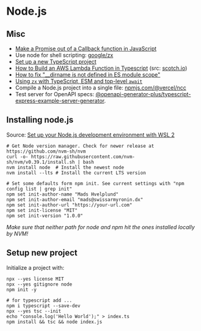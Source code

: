 # Node.js

## Misc

- [Make a Promise out of a Callback function in JavaScript]
- Use node for shell scripting: [google/zx]
- [Set up a new TypeScript project]
- [How to Build an AWS Lambda Function in Typescript] (src: [scotch.io])
- [How to fix "__dirname is not defined in ES module scope"]
- [Using `zx` with TypeScript, ESM and top-level `await`]
- Compile a Node.js project into a single file: [npmjs.com/@vercel/ncc]
- Test server for OpenAPI specs: [@openapi-generator-plus/typescript-express-example-server-generator].

<!--
https://github.com/teomrd/scripter
https://www.sitepoint.com/google-zx-write-node-shell-scripts/
https://github.com/simonplend/node-shell-scripting-with-zx>
https://blog.logrocket.com/building-typescript-cli-node-js-commander/
-->

## Installing node.js

Source: [Set up your Node.js development environment with WSL 2]

```shell
# Get Node version manager. Check for newer release at https://github.com/nvm-sh/nvm
curl -o- https://raw.githubusercontent.com/nvm-sh/nvm/v0.39.1/install.sh | bash
nvm install node  # Install the newest node
nvm install --lts # Install the current LTS version

# Set some defaults form npm init. See current settings with "npm config list | grep init"
npm set init-author-name "Mads Hvelplund"
npm set init-author-email "mads@swissarmyronin.dx"
npm set init-author-url "https://your-url.com"
npm set init-license "MIT"
npm set init-version "1.0.0"
```

_Make sure that neither path for node and npm hit the ones installed locally by NVM!_

## Setup new project

Initialize a project with:

```shell
npx --yes license MIT
npx --yes gitignore node
npm init -y

# for typescript add ...
npm i typescript --save-dev
npx --yes tsc --init
echo "console.log('Hello World');" > index.ts
npm install && tsc && node index.js
```

<!-- Links -->
[@openapi-generator-plus/typescript-express-example-server-generator]: https://www.npmjs.com/package/@openapi-generator-plus/typescript-express-example-server-generator
[google/zx]: https://github.com/google/zx
[How to Build an AWS Lambda Function in Typescript]: ../files/How_to_Build_an_AWS_Lambda_Function_in_Typescript.pdf
[How to fix "__dirname is not defined in ES module scope"]: https://flaviocopes.com/fix-dirname-not-defined-es-module-scope/
[Make a Promise out of a Callback function in JavaScript]: https://www.freecodecamp.org/news/how-to-make-a-promise-out-of-a-callback-function-in-javascript-d8ec35d1f981/
[npmjs.com/@vercel/ncc]: https://www.npmjs.com/package/@vercel/ncc
[scotch.io]: <https://web.archive.org/web/20201031135018/https://scotch.io/@nwayve/how-to-build-a-lambda-function-in-typescript>
[Set up a new TypeScript project]: <https://www.digitalocean.com/community/tutorials/typescript-new-project>
[Set up your Node.js development environment with WSL 2]: https://docs.microsoft.com/en-us/windows/nodejs/setup-on-wsl2
[Using `zx` with TypeScript, ESM and top-level `await`]: https://www.codejam.info/2023/04/zx-typescript-esm.html
